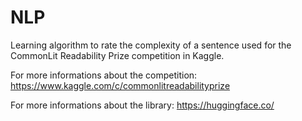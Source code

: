 # NLP
Learning algorithm to rate the complexity of a sentence used for the CommonLit Readability Prize competition in Kaggle. 

For more informations about the competition:           https://www.kaggle.com/c/commonlitreadabilityprize

For more informations about the library:               https://huggingface.co/


